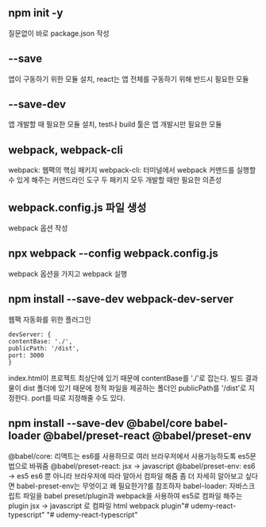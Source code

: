 ## npm init -y
질문없이 바로 package.json 작성

## --save
앱이 구동하기 위한 모듈 설치, react는 앱 전체를 구동하기 위해 반드시 필요한 모듈
## --save-dev
앱 개발할 때 필요한 모듈 설치, test나 build 툴은 앱 개발시만 필요한 모듈

## webpack, webpack-cli
webpack: 웹팩의 핵심 패키지
webpack-cli: 터미널에서 webpack 커맨드를 실행할 수 있게 해주는 커맨드라인 도구
두 패키지 모두 개발할 때만 필요한 의존성

## webpack.config.js 파일 생성
webpack 옵션 작성

## npx webpack --config webpack.config.js
webpack 옵션을 가지고 webpack 실행

## npm install --save-dev webpack-dev-server
웹팩 자동화를 위한 플러그인
```
devServer: {
contentBase: './',
publicPath: '/dist',
port: 3000
}
```
index.html이 프로젝트 최상단에 있기 때문에 contentBase를 './'로 잡는다.
빌드 결과물이 dist 폴더에 있기 때문에 정적 파일을 제공하는 폴더인 publicPath를 '/dist'로 지정한다.
port를 따로 지정해줄 수도 있다.

## npm install --save-dev @babel/core babel-loader @babel/preset-react @babel/preset-env 
@babel/core: 리액트는 es6를 사용하므로 여러 브라우저에서 사용가능하도록 es5문법으로 바꿔줌
@babel/preset-react: jsx -> javascript
@babel/preset-env: es6 -> es5
es6 뿐 아니라 브라우저에 따라 알아서 컴파일 해줌
좀 더 자세히 알아보고 싶다면 babel-preset-env는 무엇이고 왜 필요한가?를 참조하자
babel-loader: 자바스크립트 파일을 babel preset/plugin과 webpack을 사용하여 es5로 컴파일 해주는 plugin
jsx -> javascript 로 컴파일
html webpack plugin"# udemy-react-typescript" 
"# udemy-react-typescript" 
